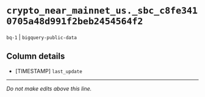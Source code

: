 # `crypto_near_mainnet_us._sbc_c8fe3410705a48d991f2beb2454564f2`
`bq-1` | `bigquery-public-data`

## Column details
* [TIMESTAMP] `last_update`

-------------------------------------------------------------------------------
*Do not make edits above this line.*
